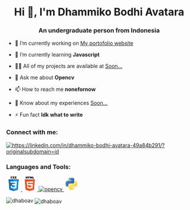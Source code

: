 <h1 align="center">Hi 👋, I'm Dhammiko Bodhi Avatara</h1>
<h3 align="center">An undergraduate person from Indonesia</h3>

- 🔭 I’m currently working on [My portofolio website](https://github.com/Dhaboav/dhaboav.github.io)

- 🌱 I’m currently learning **Javascript**

- 👨‍💻 All of my projects are available at [Soon...](Soon...)

- 💬 Ask me about **Opencv**

- 📫 How to reach me **nonefornow**

- 📄 Know about my experiences [Soon...](Soon...)

- ⚡ Fun fact **Idk what to write**

<h3 align="left">Connect with me:</h3>
<p align="left">
<a href="https://linkedin.com/in/dhammiko-bodhi-avatara-49a84b291/?originalsubdomain=id" target="blank"><img align="center" src="https://raw.githubusercontent.com/rahuldkjain/github-profile-readme-generator/master/src/images/icons/Social/linked-in-alt.svg" alt="https://linkedin.com/in/dhammiko-bodhi-avatara-49a84b291/?originalsubdomain=id" height="30" width="40" /></a>
</p>

<h3 align="left">Languages and Tools:</h3>
<p align="left"> <a href="https://www.w3schools.com/css/" target="_blank" rel="noreferrer"> <img src="https://raw.githubusercontent.com/devicons/devicon/master/icons/css3/css3-original-wordmark.svg" alt="css3" width="40" height="40"/> </a> <a href="https://www.w3.org/html/" target="_blank" rel="noreferrer"> <img src="https://raw.githubusercontent.com/devicons/devicon/master/icons/html5/html5-original-wordmark.svg" alt="html5" width="40" height="40"/> </a> <a href="https://opencv.org/" target="_blank" rel="noreferrer"> <img src="https://www.vectorlogo.zone/logos/opencv/opencv-icon.svg" alt="opencv" width="40" height="40"/> </a> <a href="https://www.python.org" target="_blank" rel="noreferrer"> <img src="https://raw.githubusercontent.com/devicons/devicon/master/icons/python/python-original.svg" alt="python" width="40" height="40"/> </a> </p>

<p><img align="left" src="https://github-readme-stats.vercel.app/api/top-langs?username=dhaboav&show_icons=true&theme=radical&locale=en&layout=compact" alt="dhaboav" /></p>

<p>&nbsp;<img align="center" src="https://github-readme-stats.vercel.app/api?username=dhaboav&show_icons=true&theme=radical&locale=en" alt="dhaboav" /></p>
